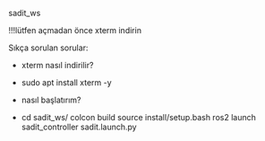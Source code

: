 sadit_ws

!!!lütfen açmadan önce xterm indirin

Sıkça sorulan sorular:

- xterm nasıl indirilir?
+ sudo apt install xterm -y

- nasıl başlatırım?
+ cd sadit_ws/
  colcon build
  source install/setup.bash
  ros2 launch sadit_controller sadit.launch.py
